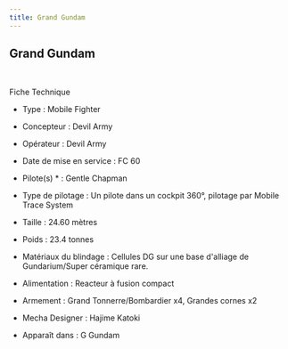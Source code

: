 ```yaml
---
title: Grand Gundam
---
```


Grand Gundam
------------

 





Fiche Technique   
- Type : Mobile Fighter  
- Concepteur : Devil Army  
- Opérateur : Devil Army  
- Date de mise en service : FC 60  
- Pilote(s) * : Gentle Chapman  
- Type de pilotage : Un pilote dans un cockpit 360°, pilotage par Mobile Trace System  
- Taille : 24.60 mètres  
- Poids : 23.4 tonnes  
- Matériaux du blindage : Cellules DG sur une base d'alliage de Gundarium/Super céramique rare.  
- Alimentation : Reacteur à fusion compact  
- Armement : Grand Tonnerre/Bombardier x4, Grandes cornes x2  
  
  
- Mecha Designer : Hajime Katoki  
- Apparaît dans : G Gundam

